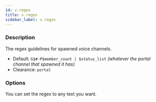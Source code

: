 ```yaml
---
id: v.regex
title: v.regex
sidebar_label: v.regex
---
```


### Description

The regex guidelines for spawned voice channels.

* Default: `G$#-P$member_count | $status_list` _(whatever the portal channel that spawned it has)_
* Clearance: `portal`

### Options

You can set the regex to any text you want.